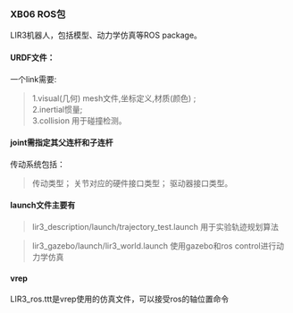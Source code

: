 ### XB06 ROS包

LIR3机器人，包括模型、动力学仿真等ROS package。


#### URDF文件：

一个link需要:  
>1.visual(几何) mesh文件,坐标定义,材质(颜色) ;   
>2.inertial惯量;  
>3.collision 用于碰撞检测。  
  
#### joint需指定其父连杆和子连杆
  
传动系统包括：  
>传动类型；
>关节对应的硬件接口类型；
>驱动器接口类型。


#### launch文件主要有  
>lir3_description/launch/trajectory_test.launch 用于实验轨迹规划算法  

>lir3_gazebo/launch/lir3_world.launch 使用gazebo和ros control进行动力学仿真  






#### vrep
LIR3_ros.ttt是vrep使用的仿真文件，可以接受ros的轴位置命令